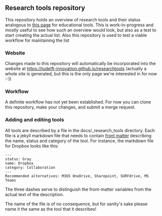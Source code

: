 ## Research tools repository

This repository holds an overview of research tools and their status analogous to [this page](https://brightspace-support.tudelft.nl/educational-tooling/) for educational tools. This is work-in-progress and mostly useful to see how such an overview would look, but also as a test to start creating the actual list. Also this repository is used to test a viable workflow for maintaining the list

### Website

Changes made to this repository will automatically be incorporated into the website at https://tudelft-innovation.github.io/researchtools (actually a whole site is generated, but this is the only page we're interested in for now :-))


### Workflow

A definite workflow has not yet been established. For now you can clone this repository, make your changes, and submit a merge request.

### Adding and editing tools

All tools are described by a file in the docs/_research_tools directory. 
Each file is a jekyll markdown file that needs to contain [front matter](https://jekyllrb.com/docs/front-matter/) describing the name, status and category of the tool. For instance, the markdown file for Dropbox looks like this:
```
---
status: Gray
name: Dropbox
category: Collaboration
---
Recommended alternatives: M365 OneDrive, Sharepoint, SURFdrive, MS Teams
```

The three dashes serve to distinguish the front-matter variables from the actual text of the description.

The name of the file is of no consequence, but for sanity's sake please name it the same as the tool that it describes!
